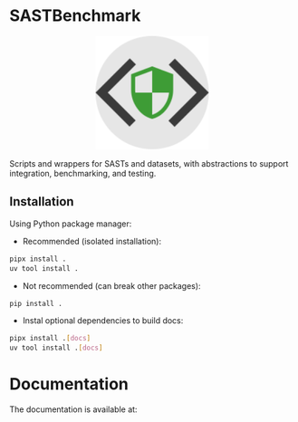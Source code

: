 <!--include-doc-start-->
# SASTBenchmark

<div align="center">
  <img src="docs/assets/logo.svg" alt="Logo" style="width: 200px; height: auto;" />
</div>

Scripts and wrappers for SASTs and datasets, with abstractions to support integration, benchmarking, and testing.

## Installation

Using Python package manager:

- Recommended (isolated installation):
  
```bash
pipx install .
uv tool install .
```

- Not recommended (can break other packages):

```bash
pip install .
```

- Instal optional dependencies to build docs:

```bash
pipx install .[docs]
uv tool install .[docs]
```
<!--include-doc-end-->

# Documentation

The documentation is available at: 

<!--include-doc-start-->
<!--include-doc-end-->